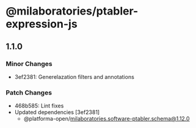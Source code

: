 # @milaboratories/ptabler-expression-js

## 1.1.0

### Minor Changes

- 3ef2381: Generelazation filters and annotations

### Patch Changes

- 468b585: Lint fixes
- Updated dependencies [3ef2381]
  - @platforma-open/milaboratories.software-ptabler.schema@1.12.0

